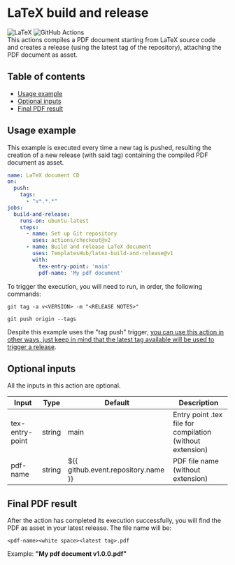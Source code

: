 # LaTeX build and release
![LaTeX](https://img.shields.io/badge/latex-%23008080.svg?style=for-the-badge&logo=latex&logoColor=white)
![GitHub Actions](https://img.shields.io/badge/github%20actions-%232671E5.svg?style=for-the-badge&logo=githubactions&logoColor=white)   
This actions compiles a PDF document starting from LaTeX source code and creates a release (using the latest tag of the repository), attaching the PDF document as asset.

## Table of contents
- [Usage example](#usage-example)
- [Optional inputs](#optional-inputs)
- [Final PDF result](#final-pdf-result)

## Usage example
This example is executed every time a new tag is pushed, resulting the creation of a new release (with said tag) containing the compiled PDF document as asset.
```yaml
name: LaTeX document CD
on:
  push:
    tags:
      - "v*.*.*"
jobs:
  build-and-release:
    runs-on: ubuntu-latest
    steps:
      - name: Set up Git repository
        uses: actions/checkout@v2
      - name: Build and release LaTeX document
        uses: TemplatesHub/latex-build-and-release@v1
        with:
          tex-entry-point: 'main'
          pdf-name: 'My pdf document'
```
To trigger the execution, you will need to run, in order, the following commands:
```console
git tag -a v<VERSION> -m "<RELEASE NOTES>"
```
```console
git push origin --tags
```
Despite this example uses the "tag push" trigger, <ins>you can use this action in other ways, just keep in mind that the latest tag available will be used to trigger a release</ins>.

## Optional inputs
All the inputs in this action are optional.

| Input           | Type   | Default                             | Description                                               |
|-----------------|--------|-------------------------------------|-----------------------------------------------------------|
| tex-entry-point | string | main                                | Entry point .tex file for compilation (without extension) |
| pdf-name        | string | ${{ github.event.repository.name }} | PDF file name (without extension)                         |

## Final PDF result
After the action has completed its execution successfully, you will find the PDF as asset in your latest release. The file name will be:  
```console
<pdf-name><white space><latest tag>.pdf
```
Example: __"My pdf document v1.0.0.pdf"__
